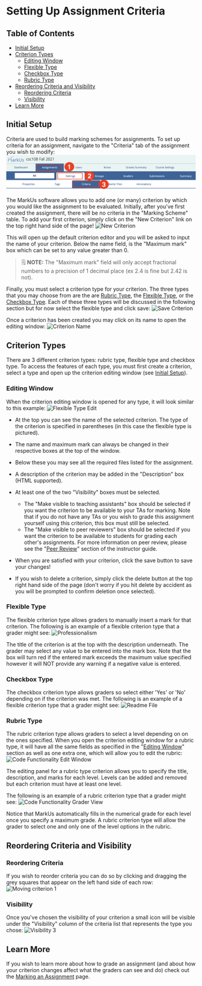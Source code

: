 # Setting Up Assignment Criteria

## Table of Contents

- [Initial Setup](#initial-setup)
- [Criterion Types](#criterion-types)
    - [Editing Window](#editing-window)
    - [Flexible Type](#flexible-type)
    - [Checkbox Type](#checkbox-type)
    - [Rubric Type](#rubric-type)
- [Reordering Criteria and Visibility](#reordering-criteria-and-visibility)
    - [Reordering Criteria](#reordering-criteria)
    - [Visibility](#visibility)
- [Learn More](#learn-more)

## Initial Setup

Criteria are used to build marking schemes for assignments. To set up criteria for an assignment, navigate to the "Criteria" tab of the assignment you wish to modify:
![Criteria](images/criteria-tab.png)

The MarkUs software allows you to add one (or many) criterion by which you would like the assignment to be evaluated. Initially, after you've first created the assignment, there will be no criteria in the "Marking Scheme" table. To add your first criterion, simply click on the "New Criterion" link on the top right hand side of the page!
![New Criterion](images/new-criteria-link.png)

This will open up the default criterion editor and you will be asked to input the name of your criterion.
Below the name field, is the "Maximum mark" box which can be set to any value greater than 0.

> :spiral_notepad: **NOTE:**  The "Maximum mark" field will only accept fractional numbers to a precision of 1 decimal place (ex 2.4 is fine but 2.42 is not).

Finally, you must select a criterion type for your criterion. The three types that you may choose from are the are [Rubric Type](#rubric-type), the [Flexible Type](#flexible-type), or the [Checkbox Type](#checkbox-type). Each of these three types will be discussed in the following section but for now select the flexible type and click save:
![Save Criterion](images/save-criteria-button.png)

Once a criterion has been created you may click on its name to open the editing window:
![Criterion Name](images/criteria-select-panel.png)

## Criterion Types

There are 3 different criterion types: rubric type, flexible type and checkbox type. To access the features of each type, you must first create a criterion, select a type and open up the criterion editing window (see [Initial Setup](#initial-setup)).

### Editing Window

When the criterion editing window is opened for any type, it will look similar to this example:
![Flexible Type Edit](images/criteria-edit-panel.png)

- At the top you can see the name of the selected criterion. The type of the criterion is specified in parentheses (in this case the flexible type is pictured).
- The name and maximum mark can always be changed in their respective boxes at the top of the window.

- Below these you may see all the required files listed for the assignment.

- A description of the criterion may be added in the "Description" box (HTML supported).

- At least one of the two "Visibility" boxes must be selected.
    - The "Make visible to teaching assistants" box should be selected if you want the criterion to be available to your TAs for marking. Note that if you do not have any TAs or you wish to grade this assignment yourself using this criterion, this box must still be selected.
    - The "Make visible to peer reviewers" box should be selected if you want the criterion to be available to students for grading each other's assignments. For more information on peer review, please see the "[Peer Review](Instructor-Guide--Assignments--Peer-Review.md)" section of the instructor guide.

- When you are satisfied with your criterion, click the save button to save your changes!
- If you wish to delete a criterion, simply click the delete button at the top right hand side of the page (don't worry if you hit delete by accident as you will be prompted to confirm deletion once selected).

### Flexible Type

The flexible criterion type allows graders to manually insert a mark for that criterion. The following is an example of a flexible criterion type that a grader might see:
![Professionalism](images/criteria-flexible-example.png)

The title of the criterion is at the top with the description underneath. The grader may select any value to be entered into the mark box. Note that the box will turn red if the entered mark exceeds the maximum value specified however it will NOT provide any warning if a negative value is entered.

### Checkbox Type

The checkbox criterion type allows graders so select either 'Yes' or 'No' depending on if the criterion was met. The following is an example of a flexible criterion type that a grader might see:
![Readme File](images/criteria-checkbox-example.png)

### Rubric Type

The rubric criterion type allows graders to select a level depending on on the ones specified. When you open the criterion editing window for a rubric type, it will have all the same fields as specified in the "[Editing Window](#editing-window)" section as well as one extra one, which will allow you to edit the rubric:
![Code Functionality Edit Window](images/criteria-rubric-panel.png)

The editing panel for a rubric type criterion allows you to specify the title, description, and marks for each level. Levels can be added and removed but each criterion must have at least one level.

The following is an example of a rubric criterion type that a grader might see:
![Code Functionality Grader View](images/criteria-rubric-example.png)

Notice that MarkUs automatically fills in the numerical grade for each level once you specify a maximum grade. A rubric criterion type will allow the grader to select one and only one of the level options in the rubric.

## Reordering Criteria and Visibility

### Reordering Criteria

If you wish to reorder criteria you can do so by clicking and dragging the grey squares that appear on the left hand side of each row:
![Moving criterion 1](images/criteria-reorder.png)

### Visibility

Once you've chosen the visibility of your criterion a small icon will be visible under the "Visibility" column of the criteria list that represents the type you chose:
![Visibility 3](images/criteria-visibility-icons.png)

## Learn More

If you wish to learn more about how to grade an assignment (and about how your criterion changes affect what the graders can see and do) check out the [Marking an Assignment](Instructor-Guide--Assignments--Marking--Grading-View.md) page.
